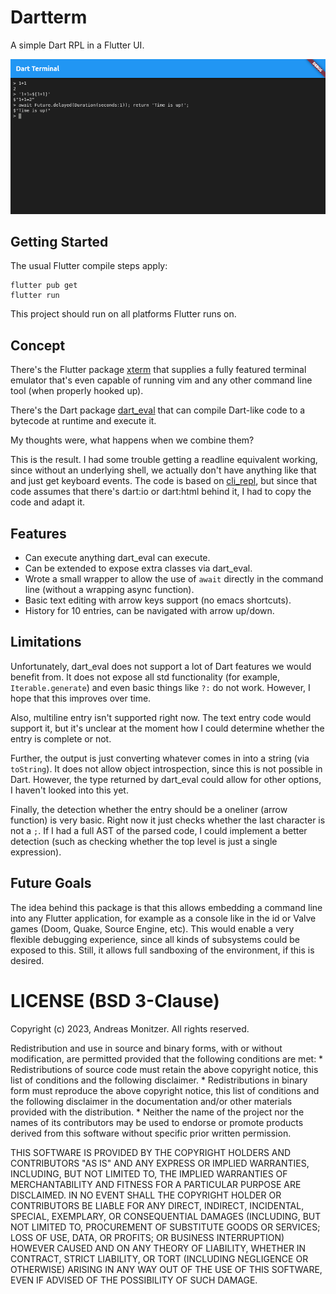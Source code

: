 # Dartterm

A simple Dart RPL in a Flutter UI.

![Screenshot](images/screenshot.png)

## Getting Started

The usual Flutter compile steps apply:

```
flutter pub get
flutter run
```

This project should run on all platforms Flutter runs on.

## Concept

There's the Flutter package [xterm](https://pub.dev/packages/xterm) that supplies a fully featured terminal emulator that's even capable of running vim and any other command line tool (when properly hooked up).

There's the Dart package [dart_eval](https://pub.dev/packages/dart_eval) that can compile Dart-like code to a bytecode at runtime and execute it.

My thoughts were, what happens when we combine them?

This is the result. I had some trouble getting a readline equivalent working, since without an underlying shell, we actually don't have anything like that and just get keyboard events. The code is based on [cli_repl](https://github.com/jathak/cli_repl), but since that code assumes that there's dart:io or dart:html behind it, I had to copy the code and adapt it.

## Features

* Can execute anything dart_eval can execute.
* Can be extended to expose extra classes via dart_eval.
* Wrote a small wrapper to allow the use of `await` directly in the command line (without a wrapping async function).
* Basic text editing with arrow keys support (no emacs shortcuts).
* History for 10 entries, can be navigated with arrow up/down.

## Limitations

Unfortunately, dart_eval does not support a lot of Dart features we would benefit from. It does not expose all std functionality (for example, `Iterable.generate`) and even basic things like `?:` do not work. However, I hope that this improves over time.

Also, multiline entry isn't supported right now. The text entry code would support it, but it's unclear at the moment how I could determine whether the entry is complete or not.

Further, the output is just converting whatever comes in into a string (via `toString`). It does not allow object introspection, since this is not possible in Dart. However, the type returned by dart_eval could allow for other options, I haven't looked into this yet.

Finally, the detection whether the entry should be a oneliner (arrow function) is very basic. Right now it just checks whether the last character is not a `;`. If I had a full AST of the parsed code, I could implement a better detection (such as checking whether the top level is just a single expression).

## Future Goals

The idea behind this package is that this allows embedding a command line into any Flutter application, for example as a console like in the id or Valve games (Doom, Quake, Source Engine, etc). This would enable a very flexible debugging experience, since all kinds of subsystems could be exposed to this. Still, it allows full sandboxing of the environment, if this is desired.

# LICENSE (BSD 3-Clause)

Copyright (c) 2023, Andreas Monitzer.
All rights reserved.

Redistribution and use in source and binary forms, with or without
modification, are permitted provided that the following conditions are met:
    * Redistributions of source code must retain the above copyright
      notice, this list of conditions and the following disclaimer.
    * Redistributions in binary form must reproduce the above copyright
      notice, this list of conditions and the following disclaimer in the
      documentation and/or other materials provided with the distribution.
    * Neither the name of the project nor the names of its contributors may be
      used to endorse or promote products derived from this software without
      specific prior written permission.

THIS SOFTWARE IS PROVIDED BY THE COPYRIGHT HOLDERS AND CONTRIBUTORS "AS IS" AND
ANY EXPRESS OR IMPLIED WARRANTIES, INCLUDING, BUT NOT LIMITED TO, THE IMPLIED
WARRANTIES OF MERCHANTABILITY AND FITNESS FOR A PARTICULAR PURPOSE ARE
DISCLAIMED. IN NO EVENT SHALL THE COPYRIGHT HOLDER OR CONTRIBUTORS BE LIABLE FOR
ANY DIRECT, INDIRECT, INCIDENTAL, SPECIAL, EXEMPLARY, OR CONSEQUENTIAL DAMAGES
(INCLUDING, BUT NOT LIMITED TO, PROCUREMENT OF SUBSTITUTE GOODS OR SERVICES;
LOSS OF USE, DATA, OR PROFITS; OR BUSINESS INTERRUPTION) HOWEVER CAUSED AND
ON ANY THEORY OF LIABILITY, WHETHER IN CONTRACT, STRICT LIABILITY, OR TORT
(INCLUDING NEGLIGENCE OR OTHERWISE) ARISING IN ANY WAY OUT OF THE USE OF THIS
SOFTWARE, EVEN IF ADVISED OF THE POSSIBILITY OF SUCH DAMAGE.